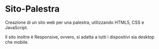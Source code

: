 # Sito-Palestra

Creazione di un sito web per una palestra, utilizzando HTML5, CSS e JavaScript.

Il sito inoltre è Responsive, ovvero, si adatta a tutti i dispositivi sia desktop che mobile.

